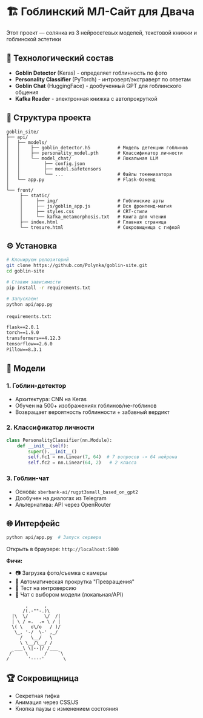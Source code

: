 
# 🏗️ Гоблинский МЛ-Сайт для Двача

Этот проект — солянка из 3 нейросетевых моделей, текстовой книжки и гоблинской эстетики

## 🧰 Технологический состав
- **Goblin Detector** (Keras) - определяет гоблинность по фото
- **Personality Classifier** (PyTorch) - интроверт/экстраверт по ответам
- **Goblin Chat** (HuggingFace) - дообученный GPT для гоблинского общения
- **Kafka Reader** - электронная книжка с автопрокруткой

## 📁 Структура проекта
```plaintext
goblin_site/
├── api/
│   ├── models/
│   │    ├── goblin_detector.h5          # Модель детекции гоблинов
│   │    ├── personality_model.pth       # Классификатор личности
│   │    └── model_chat/                 # Локальная LLM
│   │         ├── config.json
│   │         ├── model.safetensors
│   │         └── ...                    # Файлы токенизатора
│   └── app.py                           # Flask-бэкенд
│  
└── front/
     ├── static/
     │     ├── img/                      # Гоблинские арты
     │     ├── js/goblin_app.js          # Вся фронтенд-магия
     │     ├── styles.css                # CRT-стили
     │     └── kafka_metamorphosis.txt   # Книга для чтения
     ├── index.html                      # Главная страница
     └── tresure.html                    # Сокровищница с гифкой
```

## ⚙️ Установка
```bash
# Клонируем репозиторий
git clone https://github.com/Polynka/goblin-site.git
cd goblin-site

# Ставим зависимости
pip install -r requirements.txt

# Запускаем!
python api/app.py
```

`requirements.txt`:
```txt
flask==2.0.1
torch==1.9.0
transformers==4.12.3
tensorflow==2.6.0
Pillow==8.3.1
```

## 🧠 Модели

### 1. Гоблин-детектор
- Архитектура: CNN на Keras
- Обучен на 500+ изображениях гоблинов/не-гоблинов
- Возвращает вероятность гоблинности + забавный вердикт

### 2. Классификатор личности
```python
class PersonalityClassifier(nn.Module):
    def __init__(self):
        super().__init__()
        self.fc1 = nn.Linear(7, 64)  # 7 вопросов -> 64 нейрона
        self.fc2 = nn.Linear(64, 2)   # 2 класса
```

### 3. Гоблин-чат
- Основа: `sberbank-ai/rugpt3small_based_on_gpt2`
- Дообучен на диалогах из Telegram
- Альтернатива: API через OpenRouter

## 🌐 Интерфейс
```bash
python api/app.py  # Запуск сервера
```
Открыть в браузере: `http://localhost:5000`

**Фичи:**
- 📷 Загрузка фото/съемка с камеры
- 📖 Автоматическая прокрутка "Превращения"
- 🧪 Тест на интроверсию
- 💬 Чат с выбором модели (локальная/API)

```
       ,      ,
      /(.-""-.)\
  |\  \/      \/  /|
  | \ / =.  .= \ / |
  \( \   o\/o   / )/
   \_, '-/  \-' ,_/
     /   \__/   \
     \ \__/\__/ /
   ___\ \|--|/ /___
 /`    \      /    `\
/       '----'       \
```

## 🏆 Сокровищница
- Секретная гифка 
- Анимация через CSS/JS
- Кнопка паузы с изменением состояния

```
